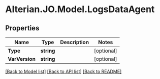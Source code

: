 # Alterian.JO.Model.LogsDataAgent

## Properties

Name | Type | Description | Notes
------------ | ------------- | ------------- | -------------
**Type** | **string** |  | [optional] 
**VarVersion** | **string** |  | [optional] 

[[Back to Model list]](../README.md#documentation-for-models) [[Back to API list]](../README.md#documentation-for-api-endpoints) [[Back to README]](../README.md)

